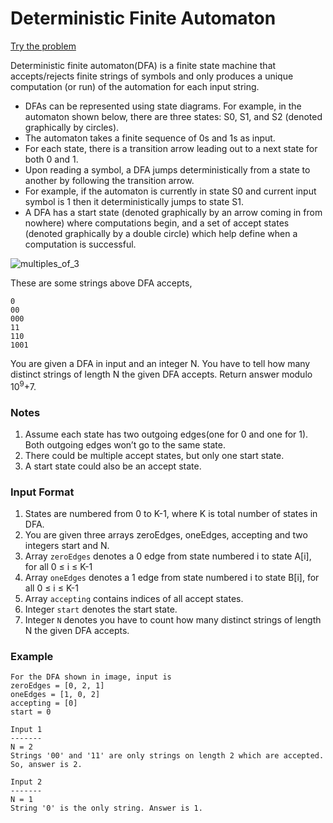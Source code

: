 # Deterministic Finite Automaton
[Try the problem](https://www.interviewbit.com/problems/deterministic-finite-automaton/)

Deterministic finite automaton(DFA) is a finite state machine that accepts/rejects finite strings of symbols and only produces a unique computation (or run) of the automation for each input string.

- DFAs can be represented using state diagrams. For example, in the automaton shown below, there are three states: S0, S1, and S2 (denoted graphically by circles). 
- The automaton takes a finite sequence of 0s and 1s as input. 
- For each state, there is a transition arrow leading out to a next state for both 0 and 1. 
- Upon reading a symbol, a DFA jumps deterministically from a state to another by following the transition arrow. 
- For example, if the automaton is currently in state S0 and current input symbol is 1 then it deterministically jumps to state S1. 
- A DFA has a start state (denoted graphically by an arrow coming in from nowhere) where computations begin, and a set of accept states (denoted graphically by a double circle) which help define when a computation is successful.

![multiples_of_3](https://upload.wikimedia.org/wikipedia/commons/9/94/DFA_example_multiplies_of_3.svg)

These are some strings above DFA accepts,

```
0
00
000
11
110
1001
```

You are given a DFA in input and an integer N. You have to tell how many distinct strings of length N the given DFA accepts. Return answer modulo 10<sup>9</sup>+7.

### Notes

1. Assume each state has two outgoing edges(one for 0 and one for 1). Both outgoing edges won’t go to the same state.
2. There could be multiple accept states, but only one start state.
3. A start state could also be an accept state.

### Input Format

1. States are numbered from 0 to K-1, where K is total number of states in DFA.
2. You are given three arrays zeroEdges, oneEdges, accepting and two integers start and N.
3. Array `zeroEdges` denotes a 0 edge from state numbered i to state A[i], for all 0 ≤ i ≤ K-1
4. Array `oneEdges` denotes a 1 edge from state numbered i to state B[i], for all 0 ≤ i ≤ K-1
5. Array `accepting` contains indices of all accept states.
6. Integer `start` denotes the start state.
7. Integer `N` denotes you have to count how many distinct strings of length N the given DFA accepts.

### Example

```
For the DFA shown in image, input is
zeroEdges = [0, 2, 1]
oneEdges = [1, 0, 2]
accepting = [0]
start = 0

Input 1
-------
N = 2
Strings '00' and '11' are only strings on length 2 which are accepted. So, answer is 2.

Input 2
-------
N = 1
String '0' is the only string. Answer is 1.
```